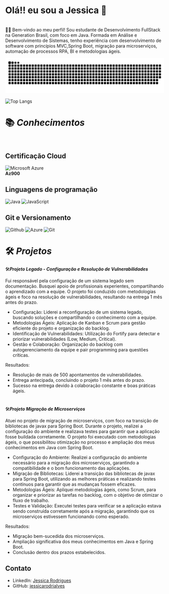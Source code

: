 # Olá!! eu sou a Jessica 👋
<br> <!-- espaço-->
👩‍💻 Bem-vindo ao meu perfil! Sou estudante de Desenvolvimento FullStack na Generation Brasil, com foco em Java. Formada em Análise e Desenvolvimento de Sistemas, tenho experiência com desenvolvimento de software com princípios MVC,Spring Boot, migração para microserviços, automação de processos RPA, BI e metodologias ágeis.
<br> <!-- espaço-->

<picture>
  <source media="(prefers-color-scheme: dark)" srcset="https://raw.githubusercontent.com/platane/platane/output/github-contribution-grid-snake-dark.svg">
  <source media="(prefers-color-scheme: light)" srcset="https://raw.githubusercontent.com/platane/platane/output/github-contribution-grid-snake.svg">
  <img alt="github contribution grid snake animation" src="https://raw.githubusercontent.com/platane/platane/output/github-contribution-grid-snake.svg">
</picture>

<!-- _generated with [Platane/snk](https://github.com/jessicarodrialves/snk)_-->

 ![Top Langs](https://github-readme-stats.vercel.app/api/top-langs/?username=jessicarodrialves&size_weight=0.5&count_weight=0.5&theme=dracula)

# 📚                     ***Conhecimentos***
<br> <!-- Adiciona espaçamento entre o título e as informações abaixo -->


## Certificação Cloud
![Microsoft Azure](https://img.shields.io/badge/microsoft%20azure-0089D6?style=for-the-badge&logo=microsoft-azure&logoColor=white) <br>
**Az900**

## Linguagens de programação 
![Java](https://img.shields.io/badge/Java-ED8B00?style=for-the-badge&logo=openjdk&logoColor=white)
![JavaScript](https://img.shields.io/badge/JavaScript-F7DF1E?style=for-the-badge&logo=javascript&logoColor=black)


## Git e Versionamento

![Github](https://img.shields.io/badge/GitHub-100000?style=for-the-badge&logo=github&logoColor=white)
![Azure](https://img.shields.io/badge/Azure_DevOps-0078D7?style=for-the-badge&logo=azure-devops&logoColor=white)
![Git](https://img.shields.io/badge/GIT-E44C30?style=for-the-badge&logo=git&logoColor=white)

<!--<img src="https://cdn.jsdelivr.net/gh/devicons/devicon@latest/icons/azuredevops/azuredevops-original.svg" alt="azuredevops" width="40" height="40" /> <img src="https://cdn.jsdelivr.net/gh/devicons/devicon@latest/icons/github/github-original.svg" alt="github" width="40" height="40"  />  <img src="https://cdn.jsdelivr.net/gh/devicons/devicon@latest/icons/bitbucket/bitbucket-original-wordmark.svg" alt="bitbucket" width="40" height="40" /><img src="https://cdn.jsdelivr.net/gh/devicons/devicon@latest/icons/git/git-original.svg" alt="git" width="40" height="40" />
-->





#  🛠                ***Projetos*** 

 🛠***Projeto Legado - Configuração e Resolução de Vulnerabilidades***

Fui responsável pela configuração de um sistema legado sem documentação. Busquei apoio de profissionais experientes, compartilhando o aprendizado com a equipe. O projeto foi conduzido com metodologias ágeis e foco na resolução de vulnerabilidades, resultando na entrega 1 mês antes do prazo.

- Configuração: Liderei a reconfiguração de um sistema legado, buscando soluções e compartilhando o conhecimento com a equipe.
- Metodologias Ágeis: Aplicação de Kanban e Scrum para gestão eficiente do projeto e organização do backlog.
- Identificação de Vulnerabilidades: Utilização do Fortify para detectar e priorizar vulnerabilidades (Low, Medium, Critical).
- Gestão e Colaboração: Organização do backlog com autogerenciamento da equipe e pair programming para questões críticas.

Resultados:
- Resolução de mais de 500 apontamentos de vulnerabilidades.
- Entrega antecipada, concluindo o projeto 1 mês antes do prazo.
- Sucesso na entrega devido à colaboração constante e boas práticas ágeis.
# 
🛠***Projeto Migração de Microserviços***

Atuei no projeto de migração de microserviços, com foco na transição de bibliotecas de javax para Spring Boot. Durante o projeto, realizei a configuração do ambiente e realizava testes para garantir que a aplicação fosse buildada corretamente. O projeto foi executado com metodologias ágeis, o que possibilitou otimização no processo e ampliação dos meus conhecimentos em Java com Spring Boot.

- Configuração do Ambiente: Realizei a configuração do ambiente necessário para a migração dos microserviços, garantindo a compatibilidade e o bom funcionamento das aplicações.
- Migração de Bibliotecas: Liderei a transição das bibliotecas de javax para Spring Boot, utilizando as melhores práticas e realizando testes contínuos para garantir que as mudanças fossem eficazes.
- Metodologias Ágeis: Apliquei metodologias ágeis, como Scrum, para organizar e priorizar as tarefas no backlog, com o objetivo de otimizar o fluxo de trabalho.
- Testes e Validação: Executei testes para verificar se a aplicação estava sendo construída corretamente após a migração, garantindo que os microserviços estivessem funcionando como esperado.

Resultados:
- Migração bem-sucedida dos microserviços.
- Ampliação significativa dos meus conhecimentos em Java e Spring Boot.
- Conclusão dentro dos prazos estabelecidos.

## Contato
- LinkedIn: [Jessica Rodrigues](https://www.linkedin.com/in/jessica-rodrigues-alves/)
- GitHub: [jessicarodrialves](https://github.com/jessicarodrialves)




<!--Here are some ideas to get you started:

- 🔭 I’m currently working on ...
- 🌱 I’m currently learning ...
- 👯 I’m looking to collaborate on ...
- 🤔 I’m looking for help with ...
- 💬 Ask me about ...
- 📫 How to reach me: ...
- 😄 Pronouns: ...
- ⚡ Fun fact: ...

          
                    
   
          
[![Anurag's GitHub stats](https://github-readme-stats.vercel.app/api?username=jessicarodrialves&show_icons=true&theme=dracula)](https://github.com/jessicarodrialves/github-readme-stats)
![Anurag's GitHub stats](https://github-readme-stats.vercel.app/api?username=jessicarodrialves&hide=contribs,prs)




